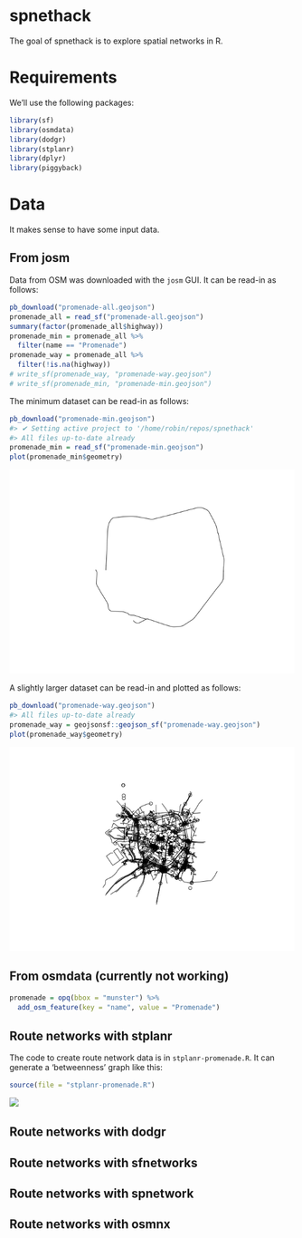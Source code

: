 
<!-- README.md is generated from README.Rmd. Please edit that file -->

# spnethack

The goal of spnethack is to explore spatial networks in R.

# Requirements

We’ll use the following packages:

``` r
library(sf)
library(osmdata)
library(dodgr)
library(stplanr)
library(dplyr)
library(piggyback)
```

# Data

It makes sense to have some input data.

## From josm

Data from OSM was downloaded with the `josm` GUI. It can be read-in as
follows:

``` r
pb_download("promenade-all.geojson")
promenade_all = read_sf("promenade-all.geojson")
summary(factor(promenade_all$highway))
promenade_min = promenade_all %>% 
  filter(name == "Promenade")
promenade_way = promenade_all %>% 
  filter(!is.na(highway))
# write_sf(promenade_way, "promenade-way.geojson")
# write_sf(promenade_min, "promenade-min.geojson")
```

The minimum dataset can be read-in as follows:

``` r
pb_download("promenade-min.geojson")
#> ✔ Setting active project to '/home/robin/repos/spnethack'
#> All files up-to-date already
promenade_min = read_sf("promenade-min.geojson")
plot(promenade_min$geometry)
```

![](README_files/figure-gfm/plot1-1.png)<!-- -->

A slightly larger dataset can be read-in and plotted as follows:

``` r
pb_download("promenade-way.geojson")
#> All files up-to-date already
promenade_way = geojsonsf::geojson_sf("promenade-way.geojson")
plot(promenade_way$geometry)
```

![](README_files/figure-gfm/unnamed-chunk-3-1.png)<!-- -->

## From osmdata (currently not working)

``` r
promenade = opq(bbox = "munster") %>% 
  add_osm_feature(key = "name", value = "Promenade")
```

## Route networks with stplanr

The code to create route network data is in `stplanr-promenade.R`. It
can generate a ‘betweenness’ graph like this:

``` r
source(file = "stplanr-promenade.R")
```

![](README_files/figure-gfm/promenade-stplanr-1.png)<!-- -->

## Route networks with dodgr

## Route networks with sfnetworks

## Route networks with spnetwork

## Route networks with osmnx
